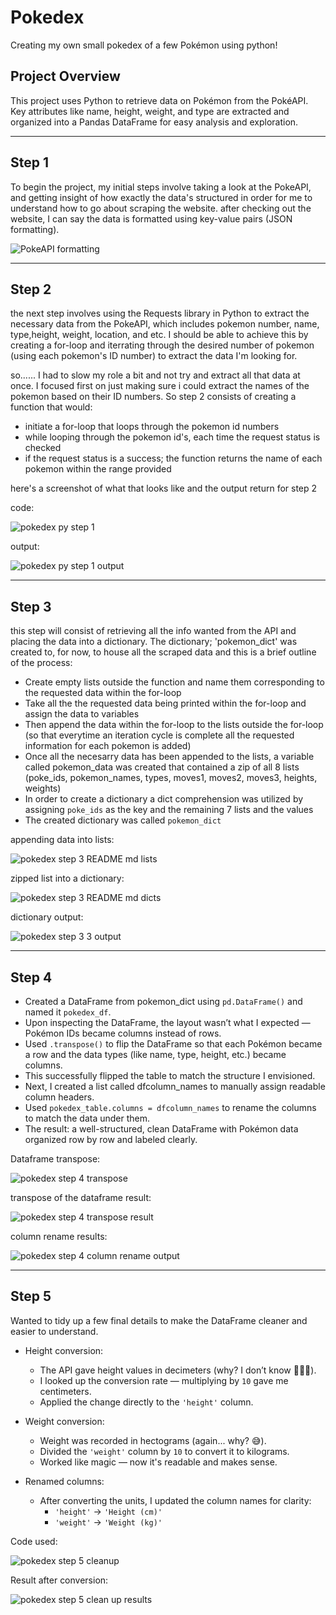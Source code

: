 # Pokedex
Creating my own small pokedex of a few Pokémon using python!

## Project Overview
This project uses Python to retrieve data on Pokémon from the PokéAPI. Key attributes like name, height, weight, and type are extracted and organized into a Pandas DataFrame for easy analysis and exploration.

---

## Step 1
To begin the project, my initial steps involve taking a look at the PokeAPI, and getting insight of how exactly the data's structured in order for me to understand how to go about scraping the website. after checking out the website, I can say the data is formatted using key-value pairs (JSON formatting).

![PokeAPI formatting](https://github.com/user-attachments/assets/fc621132-24ed-44cd-a2ab-0e4718b317fd)

---

## Step 2
the next step involves using the Requests library in Python to extract the necessary data from the PokeAPI, which includes pokemon number, name, type,height, weight, location, and etc. I should be able to achieve this by creating a for-loop and iterrating through the desired number of pokemon (using each pokemon's ID number) to extract the data I'm looking for. 

so......
I had to slow my role a bit and not try and extract all that data at once. I focused first on just making sure i could extract the names of the pokemon based on their ID numbers.
So step 2 consists of creating a function that would:
- initiate a for-loop that loops through the pokemon id numbers
- while looping through the pokemon id's, each time the request status is checked
- if the request status is a success; the function returns the name of each pokemon within the range provided 

here's a screenshot of what that looks like and the output return for step 2

code:

![pokedex py step 1](https://github.com/user-attachments/assets/799ed154-6c7d-4e2a-ba91-2ff9399e47a9)

output:

![pokedex py step 1 output](https://github.com/user-attachments/assets/7f716cba-f455-46fa-b84c-efd6e6c1c859)

---

## Step 3
this step will consist of retrieving all the info wanted from the API and placing the data into a dictionary.
The dictionary; 'pokemon_dict' was created to, for now, to house all the scraped data and this is a brief outline of the process:
- Create empty lists outside the function and name them corresponding to the requested data within the for-loop
- Take all the the requested data being printed within the for-loop and assign the data to variables
- Then append the data within the for-loop to the lists outside the for-loop (so that everytime an iteration cycle is complete all the requested information for each pokemon is added)
- Once all the necesarry data has been appended to the lists, a variable called pokemon_data was created that contained a zip of all 8 lists (poke_ids, pokemon_names, types, moves1, moves2, moves3, heights, weights)
- In order to create a dictionary a dict comprehension was utilized by assigning `poke_ids` as the key and the remaining 7 lists and the values
- The created dictionary was called `pokemon_dict`

appending data into lists:

![pokedex step 3 README md lists](https://github.com/user-attachments/assets/c2c0d4c8-ee86-45ee-942e-59c01640bdae)

zipped list into a dictionary:

![pokedex step 3 README md dicts](https://github.com/user-attachments/assets/b58644e0-c014-49d5-9399-58c8b2f5a04c)

dictionary output:

![pokedex step 3 3 output](https://github.com/user-attachments/assets/c52f0fe6-2f2b-4aeb-80fe-cf12e634d577)

---

## Step 4 
- Created a DataFrame from pokemon_dict using `pd.DataFrame()` and named it `pokedex_df`.
- Upon inspecting the DataFrame, the layout wasn’t what I expected — Pokémon IDs became columns instead of rows.
- Used `.transpose()` to flip the DataFrame so that each Pokémon became a row and the data types (like name, type, height, etc.) became columns.
- This successfully flipped the table to match the structure I envisioned.
- Next, I created a list called dfcolumn_names to manually assign readable column headers.
- Used `pokedex_table.columns = dfcolumn_names` to rename the columns to match the data under them.
- The result: a well-structured, clean DataFrame with Pokémon data organized row by row and labeled clearly.

Dataframe transpose:

![pokedex step 4 transpose](https://github.com/user-attachments/assets/1024ce6c-201b-4d63-b6c0-61594ddd4d38)

transpose  of the dataframe result:

![pokedex step 4 transpose result](https://github.com/user-attachments/assets/5dcc32a0-021a-4135-8f3e-90e054dfa95e)

column rename results:

![pokedex step 4 column rename output](https://github.com/user-attachments/assets/528e2729-bc55-4d68-89dc-a24f7ba5aa29)




---

##  Step 5

Wanted to tidy up a few final details to make the DataFrame cleaner and easier to understand.

- Height conversion:
  - The API gave height values in decimeters (why? I don’t know 🤷🏾‍♂️).
  - I looked up the conversion rate — multiplying by `10` gave me centimeters.
  - Applied the change directly to the `'height'` column.

- Weight conversion:
  - Weight was recorded in hectograms (again... why? 😅).
  - Divided the `'weight'` column by `10` to convert it to kilograms.
  - Worked like magic — now it's readable and makes sense.

- Renamed columns:
  - After converting the units, I updated the column names for clarity:
    - `'height'` → `'Height (cm)'`
    - `'weight'` → `'Weight (kg)'`
   
Code used:

  ![pokedex step 5 cleanup](https://github.com/user-attachments/assets/5c72902e-7a5f-41a1-b51a-fd50f716b46c)


Result after conversion:

 ![pokedex step 5 clean up results](https://github.com/user-attachments/assets/b4d50a1d-eac7-48fc-be54-9055411ceab3)











